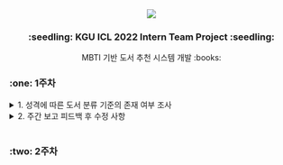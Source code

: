 <div align="center"><img src="https://capsule-render.vercel.app/api?type=waving&color=auto&height=200&section=header&text=ICL2022&fontSize=75"/></div>
<h3 align="center">:seedling: KGU ICL 2022 Intern Team Project :seedling:</h3>
<div align="center">MBTI 기반 도서 추천 시스템 개발 :books:</div>

<h3>:one: 1주차</h3>
<details>
<summary>1. 성격에 따른 도서 분류 기준의 존재 여부 조사</summary><br>
    
```
- 10월 5일(수) ZOOM을 통해 조사 결과 회의 진행
- MBTI에 따른 도서 분류 기준을 선정하는 것에 대한 방향성 확립
- 에니어그램에 따른 도서 분류 기준이 키워드로써 존재하는 것처럼 MBTI 유형별 키워드를 도출하기로 결정
- 세부 유형을 8가지(E/I, S/N, T/F, J/P)로 구분하여 키워드를 도출한 후, 이를 조합하여 16가지로 확장할 계획
- 이에 대한 회의는 10월 9일(일) 진행할 예정 
```
</details>
<details>
<summary>2. 주간 보고 피드백 후 수정 사항</summary><br>
    
```
- 분류 키워드의 정확성을 높이기 위해 다량의 논문 분석 必
- 10월 9일(일) 각자의 기준 및 의견을 깃허브에 업로드
- 10월 10일(월) 각자 깃허브를 읽어 본 후 ZOOM에 참여, 키워드 1차 도출
- 이후(3주차) 논문 분석에 집중한 후 키워드 2차 도출
```
</details><br>

<h3>:two: 2주차</h3>
